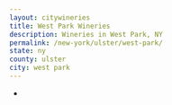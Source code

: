 ```yaml
---
layout: citywineries
title: West Park Wineries
description: Wineries in West Park, NY
permalink: /new-york/ulster/west-park/
state: ny
county: ulster
city: west park
---
```

-
